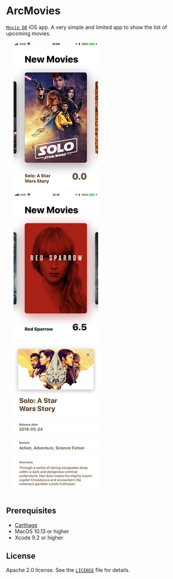 # ArcMovies
[`Movie DB`](https://www.themoviedb.org/) iOS app.
A very simple and limited app to show the list of upcoming movies.

<img align="left" src="https://github.com/jaikme/arc-movies-ios/raw/develop/screenshots/screenshot1.png?v=2" width="230" hspace="20"/>
<img align="left" src="https://github.com/jaikme/arc-movies-ios/raw/develop/screenshots/screenshot2.png" width="230" hspace="20"/>
<img src="https://github.com/jaikme/arc-movies-ios/raw/develop/screenshots/screenshot3.png" width="230" hspace="20"/>

## Prerequisites

* [Carthage](https://github.com/Carthage/Carthage)
* MacOS 10.13 or higher
* Xcode 9.2 or higher

## License

Apache 2.0 license. See the [`LICENSE`](LICENSE) file for details.
